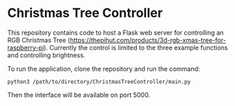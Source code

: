 # Christmas Tree Controller

This repository contains code to host a Flask web server for controlling an RGB Christmas Tree (https://thepihut.com/products/3d-rgb-xmas-tree-for-raspberry-pi). Currently the control is limited to the three example functions and controlling brightness.

To run the application, clone the repository and run the command:

`python3 /path/to/directory/ChristmasTreeController/main.py`

Then the interface will be available on port 5000.
